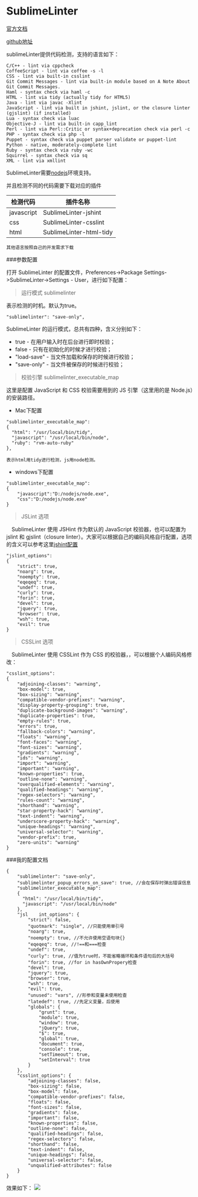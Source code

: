 # SublimeLinter

[官方文档](http://www.sublimelinter.com/en/latest/index.html)

[github地址](https://github.com/SublimeLinter/SublimeLinter)

sublimeLinter提供代码检测，支持的语言如下：
```
C/C++ - lint via cppcheck
CoffeeScript - lint via coffee -s -l
CSS - lint via built-in csslint
Git Commit Messages - lint via built-in module based on A Note About Git Commit Messages.
Haml - syntax check via haml -c
HTML - lint via tidy (actually tidy for HTML5)
Java - lint via javac -Xlint
JavaScript - lint via built in jshint, jslint, or the closure linter (gjslint) (if installed)
Lua - syntax check via luac
Objective-J - lint via built-in capp_lint
Perl - lint via Perl::Critic or syntax+deprecation check via perl -c
PHP - syntax check via php -l
Puppet - syntax check via puppet parser validate or puppet-lint
Python - native, moderately-complete lint
Ruby - syntax check via ruby -wc
Squirrel - syntax check via sq
XML - lint via xmllint
```


SublimeLinter需要[nodejs](https://nodejs.org/)环境支持。

并且检测不同的代码需要下载对应的插件

| 检测代码 | 插件名称 |
| -- | -- |
| javascript | SublimeLinter-jshint |
| css  | SublimeLinter-csslint |
| html  | SublimeLinter-html-tidy |

`其他语言按照自己的开发需求下载`


###参数配置

打开 SublimeLinter 的配置文件，Preferences->Package Settings->SublimeLinter->Settings - User，进行如下配置：

> 运行模式 sublimelinter

表示检测的时机。默认为true。

```
"sublimelinter": "save-only",
```

SublimeLinter 的运行模式，总共有四种，含义分别如下：

- true - 在用户输入时在后台进行即时校验；
- false - 只有在初始化的时候才进行校验；
- "load-save" - 当文件加载和保存的时候进行校验；
- "save-only" - 当文件被保存的时候进行校验；

>校验引擎 sublimelinter_executable_map

这里是配置 JavaScript 和 CSS 校验需要用到的 JS 引擎（这里用的是 Node.js）的安装路径。

- Mac下配置
```
"sublimelinter_executable_map":
{
  "html": "/usr/local/bin/tidy",
  "javascript": "/usr/local/bin/node",
  "ruby": "rvm-auto-ruby"
},
```
`表示html用tidy进行检测，js用node检测。`

- windows下配置
```
"sublimelinter_executable_map":
{
    "javascript":"D:/nodejs/node.exe",
    "css":"D:/nodejs/node.exe"
}
```

> JSLint 选项

　SublimeLinter 使用 JSHint 作为默认的 JavaScript 校验器，也可以配置为 jslint 和 gjslint（closure linter）。大家可以根据自己的编码风格自行配置，选项的含义可以参考这里[jshint配置](http://www.jshint.com/docs/#options)
```
"jslint_options":
{
    "strict": true,
    "noarg": true,
    "noempty": true,
    "eqeqeq": true,
    "undef": true,
    "curly": true,
    "forin": true,
    "devel": true,
    "jquery": true,
    "browser": true,
    "wsh": true,
    "evil": true
}
```
> CSSLint 选项

　SublimeLinter 使用 CSSLint 作为 CSS 的校验器，，可以根据个人编码风格修改：

```
"csslint_options":
{
    "adjoining-classes": "warning",
    "box-model": true,
    "box-sizing": "warning",
    "compatible-vendor-prefixes": "warning",
    "display-property-grouping": true,
    "duplicate-background-images": "warning",
    "duplicate-properties": true,
    "empty-rules": true,
    "errors": true,
    "fallback-colors": "warning",
    "floats": "warning",
    "font-faces": "warning",
    "font-sizes": "warning",
    "gradients": "warning",
    "ids": "warning",
    "import": "warning",
    "important": "warning",
    "known-properties": true,
    "outline-none": "warning",
    "overqualified-elements": "warning",
    "qualified-headings": "warning",
    "regex-selectors": "warning",
    "rules-count": "warning",
    "shorthand": "warning",
    "star-property-hack": "warning",
    "text-indent": "warning",
    "underscore-property-hack": "warning",
    "unique-headings": "warning",
    "universal-selector": "warning",
    "vendor-prefix": true,
    "zero-units": "warning"
}
```


###我的配置文档

```
{
    "sublimelinter": "save-only",
    "sublimelinter_popup_errors_on_save": true, //会在保存时弹出错误信息
    "sublimelinter_executable_map":
    {
      "html": "/usr/local/bin/tidy",
      "javascript": "/usr/local/bin/node"
    },
    "jsl    int_options": {
        "strict": false,
        "quotmark": "single", //只能使用单引号
        "noarg": true,
        "noempty": true, //不允许使用空语句块{}
        "eqeqeq": true, //!==和===检查
        "undef": true,
        "curly": true, //值为true时，不能省略循环和条件语句后的大括号
        "forin": true, //for in hasOwnPropery检查
        "devel": true,
        "jquery": true,
        "browser": true,
        "wsh": true,
        "evil": true,
        "unused": "vars", //形参和变量未使用检查
        "latedef": true, //先定义变量，后使用
        "globals": {
            "grunt": true,
            "module": true,
            "window": true,
            "jQuery": true,
            "$": true,
            "global": true,
            "document": true,
            "console": true,
            "setTimeout": true,
            "setInterval": true
        }
    },
    "csslint_options": {
        "adjoining-classes": false,
        "box-sizing": false,
        "box-model": false,
        "compatible-vendor-prefixes": false,
        "floats": false,
        "font-sizes": false,
        "gradients": false,
        "important": false,
        "known-properties": false,
        "outline-none": false,
        "qualified-headings": false,
        "regex-selectors": false,
        "shorthand": false,
        "text-indent": false,
        "unique-headings": false,
        "universal-selector": false,
        "unqualified-attributes": false
    }
}
```

效果如下：
![](http://7xix3g.com1.z0.glb.clouddn.com/15-5-13/66092455.jpg)
